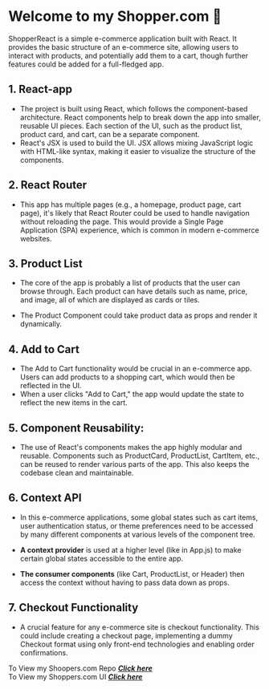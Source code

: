 # Welcome to my Shopper.com 👋
ShopperReact is a simple e-commerce application built with React. It provides the basic structure of an e-commerce site, allowing users to interact with products, and potentially add them to a cart, though further features could be added for a full-fledged app.

## 1. React-app
- The project is built using React, which follows the component-based architecture. React components help to break down the app into smaller, reusable UI pieces. Each section of the UI, such as the product list, product card, and cart, can be a separate component.
- React's JSX is used to build the UI. JSX allows mixing JavaScript logic with HTML-like syntax, making it easier to visualize the structure of the components.

## 2. React Router
- This app has multiple pages (e.g., a homepage, product page, cart page), it's likely that React Router could be used to handle navigation without reloading the page. This would provide a Single Page Application (SPA) experience, which is common in modern e-commerce websites.

## 3. Product List
- The core of the app is probably a list of products that the user can browse through. Each product can have details such as name, price, and image, all of which are displayed as cards or tiles.

- The Product Component could take product data as props and render it dynamically.

## 4. Add to Cart
- The Add to Cart functionality would be crucial in an e-commerce app. Users can add products to a shopping cart, which would then be reflected in the UI.
- When a user clicks "Add to Cart," the app would update the state to reflect the new items in the cart.

## 5. Component Reusability:
- The use of React's components makes the app highly modular and reusable. Components such as ProductCard, ProductList, CartItem, etc., can be reused to render various parts of the app. This also keeps the codebase clean and maintainable.

## 6. Context API
- In this e-commerce applications, some global states such as cart items, user authentication status, or theme preferences need to be accessed by many different components at various levels of the component tree.

- **A context provider** is used at a higher level (like in App.js) to make certain global states accessible to the entire app.
- **The consumer components** (like Cart, ProductList, or Header) then access the context without having to pass data down as props.

## 7. Checkout Functionality
- A crucial feature for any e-commerce site is checkout functionality. This could include creating a checkout page, implementing a dummy Checkout format using only front-end technologies and enabling order confirmations.

To View my Shoopers.com Repo [**_Click here_**](https://github.com/Karthikr32/ShopperReact) <br>
To View my Shoppers.com UI [**_Click here_**](https://karthikr32.github.io/ShopperReact/)
